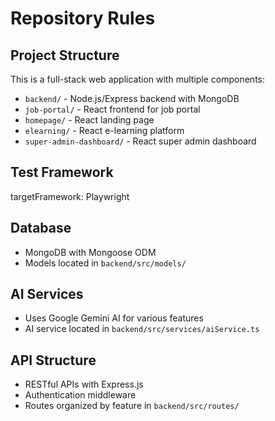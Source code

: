 # Repository Rules

## Project Structure
This is a full-stack web application with multiple components:
- `backend/` - Node.js/Express backend with MongoDB
- `job-portal/` - React frontend for job portal
- `homepage/` - React landing page
- `elearning/` - React e-learning platform
- `super-admin-dashboard/` - React super admin dashboard

## Test Framework
targetFramework: Playwright

## Database
- MongoDB with Mongoose ODM
- Models located in `backend/src/models/`

## AI Services
- Uses Google Gemini AI for various features
- AI service located in `backend/src/services/aiService.ts`

## API Structure
- RESTful APIs with Express.js
- Authentication middleware
- Routes organized by feature in `backend/src/routes/`